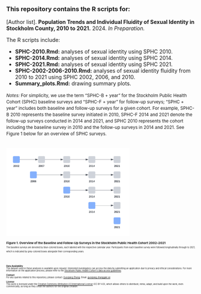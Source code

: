 ### This repository contains the R scripts for:

[Author list]. **Population Trends and Individual Fluidity of Sexual Identity in Stockholm County, 2010 to 2021.** 2024. _In Preparation._

The R scripts include:
* **SPHC-2010.Rmd:** analyses of sexual identity using SPHC 2010.
* **SPHC-2014.Rmd:** analyses of sexual identity using SPHC 2014.
* **SPHC-2021.Rmd:** analyses of sexual identity using SPHC 2021.
* **SPHC-2002-2006-2010.Rmd:** analyses of sexual identity fluidity from 2010 to 2021 using SPHC 2002, 2006, and 2010.
* **Summary_plots.Rmd:** drawing summary plots.

<small>_Notes:_ For simplicity, we use the term “SPHC-B + year” for the Stockholm Public Health Cohort (SPHC) baseline surveys and “SPHC-F + year” for follow-up surveys; “SPHC + year” includes both baseline and follow-up surveys for a given cohort. For example, SPHC-B 2010 represents the baseline survey initiated in 2010, SPHC-F 2014 and 2021 denote the follow-up surveys conducted in 2014 and 2021, and SPHC 2010 represents the cohort including the baseline survey in 2010 and the follow-up surveys in 2014 and 2021. See Figure 1 below for an overview of SPHC surveys.<small>

<br>

<img src="images/SPHC_overview.png" width="65%" height="auto">

<small>**Figure 1. Overview of the Baseline and Follow-Up Surveys in the Stockholm Public Health Cohort 2002–2021**<br><small>
<small>The baseline surveys are denoted by blue-colored boxes, each labeled with the respective calendar year. Participants from each baseline survey were followed longitudinally through to 2021, which is indicated by grey-colored boxes alongside their corresponding years.<small>

<br>

**Data Availability**<br>
The dataset used in these analyses is available upon request. Interested investigators can access the data by submitting an application due to privacy and ethical considerations. For more information on the application process, please refer to the [Stockholm Public Health Cohort's data access guidelines](https://www.ces.regionstockholm.se/projekt-och-uppdrag/halsa-stockholm/SPHC-data/).

**Contact**<br>
For any queries related to this repository, please contact: [Guoqiang Zhang](https://ki.se/en/people/guoqiang-zhang), Email: guoqiang.zhang@ki.se.

**License**<br>
This work is licensed under the [Creative Commons Attribution 4.0 International License](https://creativecommons.org/licenses/by/4.0/) (CC BY 4.0), which allows others to distribute, remix, adapt, and build upon the work, even commercially, as long as they credit the authors for the original creation.
